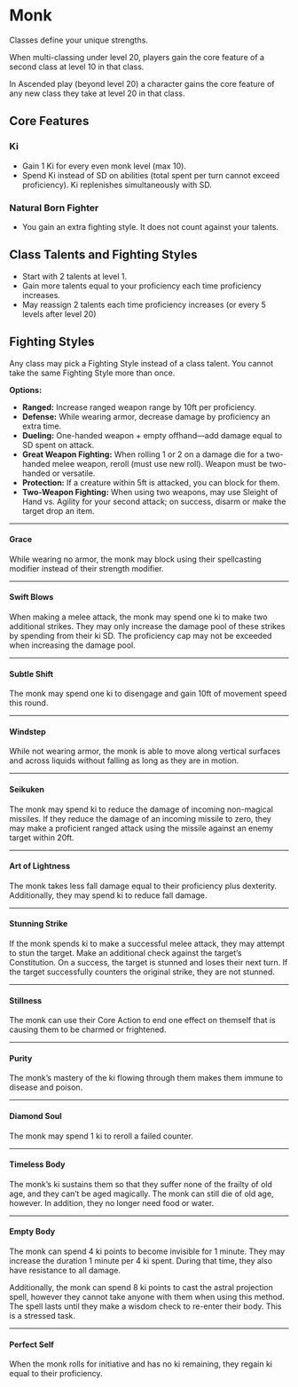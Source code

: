 # Monk

Classes define your unique strengths.

When multi-classing under level 20, players gain the core feature of a second class at level 10 in that class.

In Ascended play (beyond level 20) a character gains the core feature of any new class they take at level 20 in that class.

## Core Features

### Ki

- Gain 1 Ki for every even monk level (max 10).
- Spend Ki instead of SD on abilities (total spent per turn cannot exceed proficiency). Ki replenishes simultaneously with SD.

### Natural Born Fighter

- You gain an extra fighting style. It does not count against your talents.

## Class Talents and Fighting Styles

- Start with 2 talents at level 1.
- Gain more talents equal to your proficiency each time proficiency increases.
- May reassign 2 talents each time proficiency increases (or every 5 levels after level 20)

## Fighting Styles

Any class may pick a Fighting Style instead of a class talent. You cannot take the same Fighting Style more than once.

**Options:**

- **Ranged:** Increase ranged weapon range by 10ft per proficiency.
- **Defense:** While wearing armor, decrease damage by proficiency an extra time.
- **Dueling:** One-handed weapon + empty offhand—add damage equal to SD spent on attack.
- **Great Weapon Fighting:** When rolling 1 or 2 on a damage die for a two-handed melee weapon, reroll (must use new roll). Weapon must be two-handed or versatile.
- **Protection:** If a creature within 5ft is attacked, you can block for them.
- **Two-Weapon Fighting:** When using two weapons, may use Sleight of Hand vs. Agility for your second attack; on success, disarm or make the target drop an item.

---

#### Grace

While wearing no armor, the monk may block using their spellcasting modifier instead of their strength modifier.

---

#### Swift Blows

When making a melee attack, the monk may spend one ki to make two additional strikes. They may only increase the damage pool of these strikes by spending from their ki SD. The proficiency cap may not be exceeded when increasing the damage pool.

---

#### Subtle Shift

The monk may spend one ki to disengage and gain 10ft of movement speed this round.

---

#### Windstep

While not wearing armor, the monk is able to move along vertical surfaces and across liquids without falling as long as they are in motion.

---

#### Seikuken

The monk may spend ki to reduce the damage of incoming non-magical missiles. If they reduce the damage of an incoming missile to zero, they may make a proficient ranged attack using the missile against an enemy target within 20ft.

---

#### Art of Lightness

The monk takes less fall damage equal to their proficiency plus dexterity. Additionally, they may spend ki to reduce fall damage.

---

#### Stunning Strike

If the monk spends ki to make a successful melee attack, they may attempt to stun the target. Make an additional check against the target’s Constitution. On a success, the target is stunned and loses their next turn. If the target successfully counters the original strike, they are not stunned.

---

#### Stillness

The monk can use their Core Action to end one effect on themself that is causing them to be charmed or frightened.

---

#### Purity

The monk’s mastery of the ki flowing through them makes them immune to disease and poison.

---

#### Diamond Soul

The monk may spend 1 ki to reroll a failed counter.

---

#### Timeless Body

The monk’s ki sustains them so that they suffer none of the frailty of old age, and they can’t be aged magically. The monk can still die of old age, however. In addition, they no longer need food or water.

---

#### Empty Body

The monk can spend 4 ki points to become invisible for 1 minute. They may increase the duration 1 minute per 4 ki spent. During that time, they also have resistance to all damage.

Additionally, the monk can spend 8 ki points to cast the astral projection spell, however they cannot take anyone with them when using this method. The spell lasts until they make a wisdom check to re-enter their body. This is a stressed task.

---

#### Perfect Self

When the monk rolls for initiative and has no ki remaining, they regain ki equal to their proficiency.
